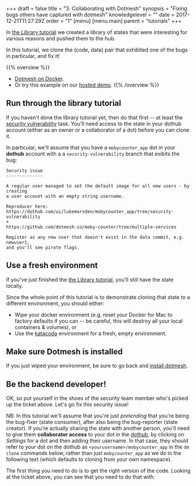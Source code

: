 +++
draft = false
title = "3. Collaborating with Dotmesh"
synopsis = "Fixing bugs others have captured with dotmesh"
knowledgelevel = ""
date = 2017-12-21T11:27:29Z
order = "1"
[menu]
  [menu.main]
    parent = "tutorials"
+++

In [the Library tutorial](/tutorials/library/) we created a library of states that were interesting for various reasons and pushed them to the hub.

In this tutorial, we clone the (code, data) pair that exhibited one of the bugs in particular, and fix it!

{{% overview %}}
* [Dotmesh on Docker](/install-setup/docker/).
* Or try this example on our [hosted demo](/install-setup/katacoda/).
{{% /overview %}}

## Run through the library tutorial

If you haven't done the library tutorial yet, then do that first -- at least the [security vulnerability](/tutorials/library/#security-vulnerability) task.
You'll need access to the state in your dothub account (either as an owner or a collaborator of a dot) before you can clone it.

In particular, we'll assume that you have a `mobycounter_app` dot in your **dothub** account with a a `security-vulnerability` branch that exibits the bug:

```plain
Security issue
--------------

A regular user managed to set the default image for all new users - by creating
a user account with an empty string username.

Reproducer here:
https://dothub.com/ui/lukemarsden/mobycounter_app/tree/security-vulnerability
+
https://github.com/dotmesh-io/moby-counter/tree/multiple-services

Register as any new user that doesn't exist in the data commit, e.g. newuser1,
and you'll see pirate flags.
```

## Use a fresh environment

If you've just finished the [the Library tutorial](/tutorials/library/), you'll still have the state locally.

Since the whole point of this tutorial is to demonstrate cloning that state to a different environment, you should either:
* Wipe your docker environment (e.g. reset your Docker for Mac to factory defaults if you can -- be careful, this will destroy all your local containers & volumes), or
* Use the [katacoda](https://dotmesh.com/try-dotmesh/) environment for a fresh, empty environment.

## Make sure Dotmesh is installed

If you just wiped your environment, be sure to go back and [install dotmesh](/install-setup/docker/).

## Be the backend developer!

OK, so put yourself in the shoes of the security team member who's picked up the ticket above.
Let's go fix this security issue!

NB: In this tutorial we'll assume that you're just _pretending_ that you're being the bug-fixer (state consumer), after also being the bug-reporter (state creator).
If you're actually sharing the state with another person, you'll need to give them **collaborator access** to your dot in the [dothub](https://dothub.com), by clicking on _Settings_ for a dot and then adding their username.
In that case, they should refer to your dot on the dothub as `<yourusername>/mobycounter_app` in the `dm clone` commands below, rather than just `mobycounter_app` as we do in the following text (which defaults to cloning from your own namespace). 

The first thing you need to do is to get the right version of the code.
Looking at the ticket above, you can see that you need to do that with:

```

```


